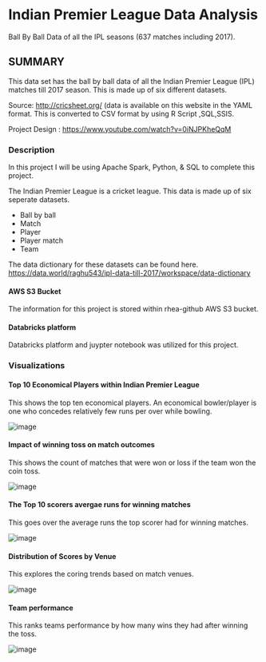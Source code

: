 # Indian Premier League Data Analysis 

Ball By Ball Data of all the IPL seasons (637 matches including 2017).

## SUMMARY
This data set has the ball by ball data of all the Indian Premier League (IPL) matches till 2017 season. This is made up of six different datasets.

Source: http://cricsheet.org/ (data is available on this website in the YAML format. This is converted to CSV format by using R Script ,SQL,SSIS.

Project Design : https://www.youtube.com/watch?v=0iNJPKheQqM 


### Description
In this project I will be using Apache Spark, Python, & SQL to complete this project.

The Indian Premier League is a cricket league. This data is made up of six seperate datasets.
- Ball by ball
- Match
- Player
- Player match
- Team
  
 The data dictionary for these datasets can be found here. https://data.world/raghu543/ipl-data-till-2017/workspace/data-dictionary

#### AWS S3 Bucket
The information for this project is stored within rhea-github AWS S3 bucket.

#### Databricks platform
Databricks platform and juypter notebook was utilized for this project.


### Visualizations

#### Top 10 Economical Players within Indian Premier League 

This shows the top ten economical players. An economical bowler/player is one who concedes relatively few runs per over while bowling.

![image](https://github.com/rhejos/ipl_data_analysis/assets/153791988/bd85fb2d-4401-422e-a3c0-4c594d9eca98)

#### Impact of winning toss on match outcomes

This shows the count of matches that were won or loss if the team won the coin toss.

![image](https://github.com/rhejos/ipl_data_analysis/assets/153791988/c74f90fe-3b9c-45c1-aa89-ef862ce69616)

#### The Top 10 scorers avergae runs for winning matches 

This goes over the average runs the top scorer had for winning matches.

![image](https://github.com/rhejos/ipl_data_analysis/assets/153791988/41ba4093-bb67-4593-b101-72a2ccca91fe)

#### Distribution of Scores by Venue 

This explores the coring trends based on match venues.

![image](https://github.com/rhejos/ipl_data_analysis/assets/153791988/bb20a495-ec62-4c1e-86e4-8caf808bc82c)


#### Team performance

This ranks teams performance by how many wins they had after winning the toss.

![image](https://github.com/rhejos/ipl_data_analysis/assets/153791988/19e53869-6b4c-465f-874f-ecbb33c943d7)



